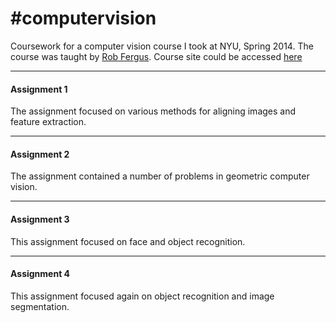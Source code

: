 #computervision
==================================================================
Coursework for a computer vision course I took at NYU, Spring 2014. The course was taught by [Rob Fergus](http://cs.nyu.edu/~fergus/pmwiki/pmwiki.php). Course site could be accessed [here](http://cs.nyu.edu/~fergus/teaching/vision/)
__________________________________________________________________
#### Assignment 1

The assignment focused on various methods for aligning images and feature extraction.
__________________________________________________________________
#### Assignment 2

The assignment contained a number of problems in geometric computer vision.
__________________________________________________________________
#### Assignment 3

This assignment focused on face and object recognition.
__________________________________________________________________
#### Assignment 4

This assignment focused again on object recognition and image segmentation.

